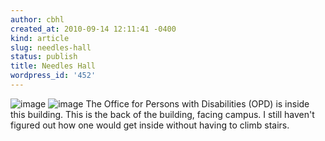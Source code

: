 ```yaml
---
author: cbhl
created_at: 2010-09-14 12:11:41 -0400
kind: article
slug: needles-hall
status: publish
title: Needles Hall
wordpress_id: '452'
---
```


![image](//images.michael-chang.ca/blog/wp-content/uploads/2010/09/wpid-IMG_20100914_114657.jpg)
![image](//images.michael-chang.ca/blog/wp-content/uploads/2010/09/wpid-IMG_20100914_114707.jpg)
The Office for Persons with Disabilities (OPD) is inside this building.
This is the back of the building, facing campus. I still haven't figured
out how one would get inside without having to climb stairs.
